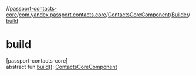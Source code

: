 //[passport-contacts-core](../../../../index.md)/[com.yandex.passport.contacts.core](../../index.md)/[ContactsCoreComponent](../index.md)/[Builder](index.md)/[build](build.md)

# build

[passport-contacts-core]\
abstract fun [build](build.md)(): [ContactsCoreComponent](../index.md)
